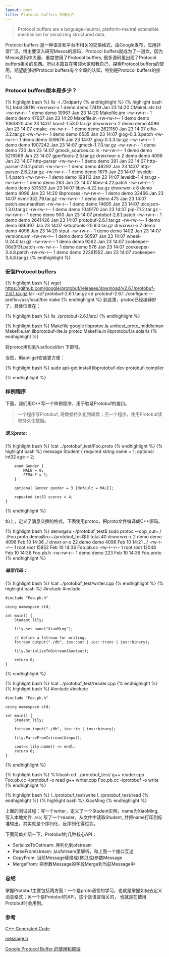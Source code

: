 ```yaml
---
layout: post
title: Protocol buffers 代码入门
---
```


> Protocol buffers are a language-neutral, platform-neutral extensible mechanism for serializing structured data.

Protocol buffers 是一种语言和平台不相关的交换格式，由Google发布，应用非常广泛。博主要深入研究Mesos的源码，Protocol buffers就成为了一道坎，因为Mesos源码中大量、重度使用了Protocol buffers, 很多源码里出现了Protocol buffers相关的东西。所以本篇旨在带领大家和我自己，探索Protocol buffers的使用，期望能够对Protocol buffers有个全局的认知，特别是Protocol buffers的接口。

### Protocol buffers版本是多少？


{% highlight bash %}
!ls -l ./3rdparty
{% endhighlight %}
{% highlight bash %}
    total 38116
    -rwxrwxr-x 1 demo demo    17419 Jan 23 14:20 CMakeLists.txt
    -rw-rw-r-- 1 demo demo    10967 Jan 23 14:20 Makefile.am
    -rw-rw-r-- 1 demo demo    47637 Jan 23 14:20 Makefile.in
    -rw-rw-r-- 1 demo demo  1083820 Jan 23 14:07 boost-1.53.0.tar.gz
    drwxrwxr-x 2 demo demo     4096 Jan 23 14:07 cmake
    -rw-rw-r-- 1 demo demo  2621150 Jan 23 14:07 elfio-3.2.tar.gz
    -rw-rw-r-- 1 demo demo     6535 Jan 23 14:07 glog-0.3.3.patch
    -rw-rw-r-- 1 demo demo   509676 Jan 23 14:07 glog-0.3.3.tar.gz
    -rw-rw-r-- 1 demo demo  1907242 Jan 23 14:07 gmock-1.7.0.tar.gz
    -rw-rw-r-- 1 demo demo      730 Jan 23 14:07 gmock_sources.cc.in
    -rw-rw-r-- 1 demo demo  5216569 Jan 23 14:07 gperftools-2.5.tar.gz
    drwxrwxr-x 2 demo demo     4096 Jan 23 14:07 http-parser
    -rw-rw-r-- 1 demo demo      391 Jan 23 14:07 http-parser-2.6.2.patch
    -rw-rw-r-- 1 demo demo    48292 Jan 23 14:07 http-parser-2.6.2.tar.gz
    -rw-rw-r-- 1 demo demo     1679 Jan 23 14:07 leveldb-1.4.patch
    -rw-rw-r-- 1 demo demo   198113 Jan 23 14:07 leveldb-1.4.tar.gz
    -rw-rw-r-- 1 demo demo      263 Jan 23 14:07 libev-4.22.patch
    -rw-rw-r-- 1 demo demo   531533 Jan 23 14:07 libev-4.22.tar.gz
    drwxrwxr-x 8 demo demo     4096 Jan 23 14:20 libprocess
    -rw-rw-r-- 1 demo demo    33466 Jan 23 14:07 nvml-352.79.tar.gz
    -rw-rw-r-- 1 demo demo      475 Jan 23 14:07 patch.exe.manifest
    -rw-rw-r-- 1 demo demo    14695 Jan 23 14:07 picojson-1.3.0.tar.gz
    -rw-rw-r-- 1 demo demo  1049170 Jan 23 14:07 pip-7.1.2.tar.gz
    -rw-rw-r-- 1 demo demo      900 Jan 23 14:07 protobuf-2.6.1.patch
    -rw-rw-r-- 1 demo demo  2641426 Jan 23 14:07 protobuf-2.6.1.tar.gz
    -rw-rw-r-- 1 demo demo   686397 Jan 23 14:07 setuptools-20.9.0.tar.gz
    drwxrwxr-x 7 demo demo     4096 Jan 23 14:20 stout
    -rw-rw-r-- 1 demo demo     1402 Jan 23 14:07 versions.am
    -rw-rw-r-- 1 demo demo    50597 Jan 23 14:07 wheel-0.24.0.tar.gz
    -rw-rw-r-- 1 demo demo     9262 Jan 23 14:07 zookeeper-06d3f3f.patch
    -rw-rw-r-- 1 demo demo      576 Jan 23 14:07 zookeeper-3.4.8.patch
    -rw-rw-r-- 1 demo demo 22261552 Jan 23 14:07 zookeeper-3.4.8.tar.gz
{% endhighlight %}

### 安装Protocol buffers
{% highlight bash %}
wget https://github.com/google/protobuf/releases/download/v2.6.1/protobuf-2.6.1.tar.gz
tar -xzf protobuf-2.6.1.tar.gz
cd protobuf-2.6.1
./configure --prefix=/usr/local/bin
make
{% endhighlight %}
到这里，protoc已经编译好了，具体位置在：


{% highlight bash %}
!ls ./protobuf-2.6.1/src/
{% endhighlight %}

{% highlight bash %}
    Makefile     google		  libprotoc.la	unittest_proto_middleman
    Makefile.am  libprotobuf-lite.la  protoc
    Makefile.in  libprotobuf.la	  solaris
{% endhighlight %}


将protoc拷贝到/usr/local/bin 下即可。

当然，用apt-get安装更方便：

{% highlight bash %}
sudo apt-get install libprotobuf-dev protobuf-compiler

{% endhighlight %}
### 样例程序
下面，我们用C++写一个样例程序，用于验证Protobuf的接口。

> 一个程序写Protobuf, 将数据持久化到磁盘；另一个程序，使用Protobuf读取持久化数据。

##### 定义proto:


{% highlight bash %}
!cat ../protobuf_test/Foo.proto
{% endhighlight %}
{% highlight bash %}
    message Student {
        required string name = 1;
        optional int32 age = 2;

        enum Gender {
            MALE = 0;
            FEMALE = 1;
        }

        optional Gender gender = 3 [default = MALE];

        repeated int32 scores = 4;
    }
{% endhighlight %}

如上，定义了消息交换的格式，下面使用protoc，把proto文件编译成C++源码。

{% highlight bash %}
demo@ru:~/protobuf_test$ sudo protoc --cpp_out=./ ./Foo.proto
demo@ru:~/protobuf_test$ ll
total 40
drwxrwxr-x  2 demo demo  4096 Feb 10 14:36 ./
drwxr-xr-x 22 demo demo  4096 Feb 10 14:21 ../
-rw-r--r--  1 root root 15852 Feb 10 14:36 Foo.pb.cc
-rw-r--r--  1 root root 12048 Feb 10 14:36 Foo.pb.h
-rw-rw-r--  1 demo demo   223 Feb 10 14:36 Foo.proto
{% endhighlight %}
##### 编写代码：


{% highlight bash %}
!cat ../protobuf_test/writer.cpp
{% endhighlight %}
{% highlight bash %}
    #include <iostream>
    #include <fstream>

    #include "Foo.pb.h"

    using namespace std;

    int main() {
        Student lily;

        lily.set_name("XiaoMing");

        // define a fstream for writing.
        fstream output("./db", ios::out | ios::trunc | ios::binary);

        lily.SerializeToOstream(&output);

        return 0;
    }
{% endhighlight %}


{% highlight bash %}
!cat ../protobuf_test/reader.cpp
{% endhighlight %}
{% highlight bash %}
    #include <iostream>
    #include <fstream>

    #include "Foo.pb.h"

    using namespace std;

    int main() {
        Student lily;

        fstream input("./db", ios::in | ios::binary);

        lily.ParseFromIstream(&input);

        cout<< lily.name() << endl;
        return 0;
    }
{% endhighlight %}


{% highlight bash %}
%%bash
cd ../protobuf_test/
g++ reader.cpp Foo.pb.cc -lprotobuf -o read
g++ writer.cpp Foo.pb.cc -lprotobuf -o write
{% endhighlight %}

{% highlight bash %}
!../protobuf_test/write
!../protobuf_test/read
{% endhighlight %}
{% highlight bash %}
    XiaoMing
{% endhighlight %}


上面的测试过程：写一个writer，定义了一个Student实例，name为XiaoMing, 写入本地文件`./db`; 写了一个reader，从文件中读取Student,
并把name打印到标准输出。其实就是个序列化、反序列化得过程。

下面简单介绍一下，Protobuf的几种核心API：

- SerializeToOstream: 序列化到ofstream
- ParseFromIstream: 从ofstream里解析，和上面一个接口互逆
- CopyFrom: 当前Message替换成(拷贝成)参数Message
- MergeFrom: 把参数Message的字段Merge到当前Message中

### 总结
掌握Protobuf主要包括两方面：一个是proto语言的学习，也就是掌握如何去定义消息格式；另一个是Protobuf的API，这个是语言相关的，
也就是在使用Protobuf时会用到。

### 参考
[C++ Generated Code](https://developers.google.com/protocol-buffers/docs/reference/cpp-generated)

[message.h](https://developers.google.com/protocol-buffers/docs/reference/cpp/google.protobuf.message)

[Google Protocol Buffer 的使用和原理](https://www.ibm.com/developerworks/cn/linux/l-cn-gpb/)
